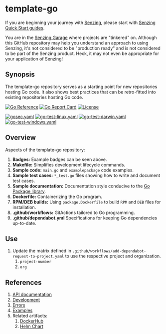 # template-go

If you are beginning your journey with
[Senzing](https://senzing.com/),
please start with
[Senzing Quick Start guides](https://docs.senzing.com/quickstart/).

You are in the
[Senzing Garage](https://github.com/senzing-garage)
where projects are "tinkered" on.
Although this GitHub repository may help you understand an approach to using Senzing,
it's not considered to be "production ready" and is not considered to be part of the Senzing product.
Heck, it may not even be appropriate for your application of Senzing!

## Synopsis

The template-go repository serves as a starting point for new repositories hosting Go code.
It also shows best practices that can be retro-fitted into existing repositories hosting Go code.

[![Go Reference](https://pkg.go.dev/badge/github.com/senzing-factory/template-go.svg)](https://pkg.go.dev/github.com/senzing-factory/template-go)
[![Go Report Card](https://goreportcard.com/badge/github.com/senzing-factory/template-go)](https://goreportcard.com/report/github.com/senzing-factory/template-go)
[![License](https://img.shields.io/badge/License-Apache2-brightgreen.svg)](https://github.com/senzing-factory/template-go/blob/main/LICENSE)

[![gosec.yaml](https://github.com/senzing-factory/template-go/actions/workflows/gosec.yaml/badge.svg)](https://github.com/senzing-factory/template-go/actions/workflows/gosec.yaml)
[![go-test-linux.yaml](https://github.com/senzing-factory/template-go/actions/workflows/go-test-linux.yaml/badge.svg)](https://github.com/senzing-factory/template-go/actions/workflows/go-test-linux.yaml)
[![go-test-darwin.yaml](https://github.com/senzing-factory/template-go/actions/workflows/go-test-darwin.yaml/badge.svg)](https://github.com/senzing-factory/template-go/actions/workflows/go-test-darwin.yaml)
[![go-test-windows.yaml](https://github.com/senzing-factory/template-go/actions/workflows/go-test-windows.yaml/badge.svg)](https://github.com/senzing-factory/template-go/actions/workflows/go-test-windows.yaml)

## Overview

Aspects of the template-go repository:

1. **Badges:** Example badges can be seen above.
1. **Makefile:** Simplifies development lifecycle commands.
1. **Sample code:** `main.go` and `examplepackage` code examples.
1. **Sample test cases:** `*_test.go` files showing how to write and document test cases.
1. **Sample documentation:** Documentation style conducive to the [Go Package library](https://pkg.go.dev).
1. **Dockerfile:** Containerizing the Go program.
1. **RPM/DEB builds:** Using `package.Dockerfile` to build `RPM` and `DEB` files for installation.
1. **.github/workflows:** GitActions tailored to Go programming.
1. **.github/dependabot.yml** Specifications for keeping Go dependencies up-to-date.

## Use

1. Update the matrix defined in `.github/workflows/add-dependabot-request-to-project.yaml` to use the respective project and organization.
   1. `project-number`
   1. `org`

## References

1. [API documentation](https://pkg.go.dev/github.com/senzing-factory/template-go)
1. [Development](docs/development.md)
1. [Errors](docs/errors.md)
1. [Examples](docs/examples.md)
1. Related artifacts:
    1. [DockerHub](https://hub.docker.com/r/senzing/template-go)
    1. [Helm Chart](https://github.com/senzing-garage/charts/tree/main/charts/template-go)
